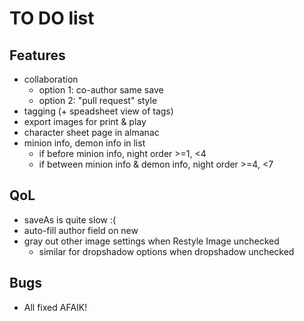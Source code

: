 # TO DO list

## Features

- collaboration
  - option 1: co-author same save
  - option 2: "pull request" style
- tagging (+ speadsheet view of tags)
- export images for print & play
- character sheet page in almanac
- minion info, demon info in list
  - if before minion info, night order >=1, <4
  - if between minion info & demon info, night order >=4, <7

## QoL

- saveAs is quite slow :(
- auto-fill author field on new
- gray out other image settings when Restyle Image unchecked
  - similar for dropshadow options when dropshadow unchecked

## Bugs

- All fixed AFAIK!
